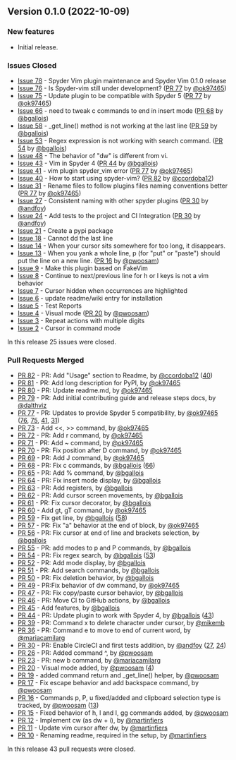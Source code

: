 ## Version 0.1.0 (2022-10-09)

### New features

* Initial release.

### Issues Closed

* [Issue 78](https://github.com/spyder-ide/spyder-vim/issues/78) - Spyder Vim plugin maintenance and Spyder Vim 0.1.0 release
* [Issue 76](https://github.com/spyder-ide/spyder-vim/issues/76) - Is Spyder-vim still under development? ([PR 77](https://github.com/spyder-ide/spyder-vim/pull/77) by [@ok97465](https://github.com/ok97465))
* [Issue 75](https://github.com/spyder-ide/spyder-vim/issues/75) - Update plugin to be compatible with Spyder 5 ([PR 77](https://github.com/spyder-ide/spyder-vim/pull/77) by [@ok97465](https://github.com/ok97465))
* [Issue 66](https://github.com/spyder-ide/spyder-vim/issues/66) - need to tweak c commands to end in insert mode ([PR 68](https://github.com/spyder-ide/spyder-vim/pull/68) by [@bgallois](https://github.com/bgallois))
* [Issue 58](https://github.com/spyder-ide/spyder-vim/issues/58) - _get_line() method is not working at the last line ([PR 59](https://github.com/spyder-ide/spyder-vim/pull/59) by [@bgallois](https://github.com/bgallois))
* [Issue 53](https://github.com/spyder-ide/spyder-vim/issues/53) - Regex expression is not working with search command. ([PR 54](https://github.com/spyder-ide/spyder-vim/pull/54) by [@bgallois](https://github.com/bgallois))
* [Issue 48](https://github.com/spyder-ide/spyder-vim/issues/48) - The behavior of "dw" is different from vi.
* [Issue 43](https://github.com/spyder-ide/spyder-vim/issues/43) - Vim in Spyder 4 ([PR 44](https://github.com/spyder-ide/spyder-vim/pull/44) by [@bgallois](https://github.com/bgallois))
* [Issue 41](https://github.com/spyder-ide/spyder-vim/issues/41) - vim plugin spyder_vim error ([PR 77](https://github.com/spyder-ide/spyder-vim/pull/77) by [@ok97465](https://github.com/ok97465))
* [Issue 40](https://github.com/spyder-ide/spyder-vim/issues/40) - How to start using spyder-vim? ([PR 82](https://github.com/spyder-ide/spyder-vim/pull/82) by [@ccordoba12](https://github.com/ccordoba12))
* [Issue 31](https://github.com/spyder-ide/spyder-vim/issues/31) - Rename files to follow plugins files naming conventions better ([PR 77](https://github.com/spyder-ide/spyder-vim/pull/77) by [@ok97465](https://github.com/ok97465))
* [Issue 27](https://github.com/spyder-ide/spyder-vim/issues/27) - Consistent naming with other spyder plugins ([PR 30](https://github.com/spyder-ide/spyder-vim/pull/30) by [@andfoy](https://github.com/andfoy))
* [Issue 24](https://github.com/spyder-ide/spyder-vim/issues/24) - Add tests to the project and CI Integration ([PR 30](https://github.com/spyder-ide/spyder-vim/pull/30) by [@andfoy](https://github.com/andfoy))
* [Issue 21](https://github.com/spyder-ide/spyder-vim/issues/21) - Create a pypi package
* [Issue 18](https://github.com/spyder-ide/spyder-vim/issues/18) - Cannot dd the last line
* [Issue 14](https://github.com/spyder-ide/spyder-vim/issues/14) - When your cursor sits somewhere for too long, it disappears.
* [Issue 13](https://github.com/spyder-ide/spyder-vim/issues/13) - When you yank a whole line, p (for "put" or "paste") should put the line on a new line. ([PR 16](https://github.com/spyder-ide/spyder-vim/pull/16) by [@pwoosam](https://github.com/pwoosam))
* [Issue 9](https://github.com/spyder-ide/spyder-vim/issues/9) - Make this plugin based on FakeVim
* [Issue 8](https://github.com/spyder-ide/spyder-vim/issues/8) - Continue to next/previous line for h or l keys is not a vim behavior
* [Issue 7](https://github.com/spyder-ide/spyder-vim/issues/7) - Cursor hidden when occurrences are highlighted
* [Issue 6](https://github.com/spyder-ide/spyder-vim/issues/6) - update readme/wiki entry for installation
* [Issue 5](https://github.com/spyder-ide/spyder-vim/issues/5) - Test Reports
* [Issue 4](https://github.com/spyder-ide/spyder-vim/issues/4) - Visual mode ([PR 20](https://github.com/spyder-ide/spyder-vim/pull/20) by [@pwoosam](https://github.com/pwoosam))
* [Issue 3](https://github.com/spyder-ide/spyder-vim/issues/3) - Repeat actions with multiple digits
* [Issue 2](https://github.com/spyder-ide/spyder-vim/issues/2) - Cursor in command mode

In this release 25 issues were closed.

### Pull Requests Merged

* [PR 82](https://github.com/spyder-ide/spyder-vim/pull/82) - PR: Add "Usage" section to Readme, by [@ccordoba12](https://github.com/ccordoba12) ([40](https://github.com/spyder-ide/spyder-vim/issues/40))
* [PR 81](https://github.com/spyder-ide/spyder-vim/pull/81) - PR: Add long description for PyPI, by [@ok97465](https://github.com/ok97465)
* [PR 80](https://github.com/spyder-ide/spyder-vim/pull/80) - PR: Update readme.md, by [@ok97465](https://github.com/ok97465)
* [PR 79](https://github.com/spyder-ide/spyder-vim/pull/79) - PR: Add initial contributing guide and release steps docs, by [@dalthviz](https://github.com/dalthviz)
* [PR 77](https://github.com/spyder-ide/spyder-vim/pull/77) - PR: Updates to provide Spyder 5 compatibility, by [@ok97465](https://github.com/ok97465) ([76](https://github.com/spyder-ide/spyder-vim/issues/76), [75](https://github.com/spyder-ide/spyder-vim/issues/75), [41](https://github.com/spyder-ide/spyder-vim/issues/41), [31](https://github.com/spyder-ide/spyder-vim/issues/31))
* [PR 73](https://github.com/spyder-ide/spyder-vim/pull/73) - Add <<, >> command, by [@ok97465](https://github.com/ok97465)
* [PR 72](https://github.com/spyder-ide/spyder-vim/pull/72) - PR: Add r command, by [@ok97465](https://github.com/ok97465)
* [PR 71](https://github.com/spyder-ide/spyder-vim/pull/71) - PR: Add ~ command, by [@ok97465](https://github.com/ok97465)
* [PR 70](https://github.com/spyder-ide/spyder-vim/pull/70) - PR: Fix position after D command, by [@ok97465](https://github.com/ok97465)
* [PR 69](https://github.com/spyder-ide/spyder-vim/pull/69) - PR: Add J command, by [@ok97465](https://github.com/ok97465)
* [PR 68](https://github.com/spyder-ide/spyder-vim/pull/68) - PR: Fix c commands, by [@bgallois](https://github.com/bgallois) ([66](https://github.com/spyder-ide/spyder-vim/issues/66))
* [PR 65](https://github.com/spyder-ide/spyder-vim/pull/65) - PR: Add % command, by [@bgallois](https://github.com/bgallois)
* [PR 64](https://github.com/spyder-ide/spyder-vim/pull/64) - PR: Fix insert mode display, by [@bgallois](https://github.com/bgallois)
* [PR 63](https://github.com/spyder-ide/spyder-vim/pull/63) - PR: Add registers, by [@bgallois](https://github.com/bgallois)
* [PR 62](https://github.com/spyder-ide/spyder-vim/pull/62) - PR: Add cursor screen movements, by [@bgallois](https://github.com/bgallois)
* [PR 61](https://github.com/spyder-ide/spyder-vim/pull/61) - PR: Fix cursor decorator, by [@bgallois](https://github.com/bgallois)
* [PR 60](https://github.com/spyder-ide/spyder-vim/pull/60) - Add gt, gT command, by [@ok97465](https://github.com/ok97465)
* [PR 59](https://github.com/spyder-ide/spyder-vim/pull/59) - Fix get line, by [@bgallois](https://github.com/bgallois) ([58](https://github.com/spyder-ide/spyder-vim/issues/58))
* [PR 57](https://github.com/spyder-ide/spyder-vim/pull/57) - PR: Fix "a" behavior at the end of block, by [@ok97465](https://github.com/ok97465)
* [PR 56](https://github.com/spyder-ide/spyder-vim/pull/56) - PR: Fix cursor at end of line and brackets selection, by [@bgallois](https://github.com/bgallois)
* [PR 55](https://github.com/spyder-ide/spyder-vim/pull/55) - PR: add modes to p and P commands, by [@bgallois](https://github.com/bgallois)
* [PR 54](https://github.com/spyder-ide/spyder-vim/pull/54) - PR: Fix regex search, by [@bgallois](https://github.com/bgallois) ([53](https://github.com/spyder-ide/spyder-vim/issues/53))
* [PR 52](https://github.com/spyder-ide/spyder-vim/pull/52) - PR: Add mode display, by [@bgallois](https://github.com/bgallois)
* [PR 51](https://github.com/spyder-ide/spyder-vim/pull/51) - PR: Add search commands, by [@bgallois](https://github.com/bgallois)
* [PR 50](https://github.com/spyder-ide/spyder-vim/pull/50) - PR: Fix deletion behavior, by [@bgallois](https://github.com/bgallois)
* [PR 49](https://github.com/spyder-ide/spyder-vim/pull/49) - PR:Fix behavior of dw command, by [@ok97465](https://github.com/ok97465)
* [PR 47](https://github.com/spyder-ide/spyder-vim/pull/47) - PR: Fix copy/paste cursor behavior, by [@bgallois](https://github.com/bgallois)
* [PR 46](https://github.com/spyder-ide/spyder-vim/pull/46) - PR: Move CI to GitHub actions, by [@bgallois](https://github.com/bgallois)
* [PR 45](https://github.com/spyder-ide/spyder-vim/pull/45) - Add features, by [@bgallois](https://github.com/bgallois)
* [PR 44](https://github.com/spyder-ide/spyder-vim/pull/44) - PR: Update plugin to work with Spyder 4, by [@bgallois](https://github.com/bgallois) ([43](https://github.com/spyder-ide/spyder-vim/issues/43))
* [PR 39](https://github.com/spyder-ide/spyder-vim/pull/39) - PR: Command x to delete character under cursor, by [@mikemb](https://github.com/mikemb)
* [PR 36](https://github.com/spyder-ide/spyder-vim/pull/36) - PR: Command e to move to end of current word, by [@mariacamilarg](https://github.com/mariacamilarg)
* [PR 30](https://github.com/spyder-ide/spyder-vim/pull/30) - PR: Enable CircleCI and first tests addition, by [@andfoy](https://github.com/andfoy) ([27](https://github.com/spyder-ide/spyder-vim/issues/27), [24](https://github.com/spyder-ide/spyder-vim/issues/24))
* [PR 26](https://github.com/spyder-ide/spyder-vim/pull/26) - PR: Added command ^, by [@pwoosam](https://github.com/pwoosam)
* [PR 23](https://github.com/spyder-ide/spyder-vim/pull/23) - PR: new b command, by [@mariacamilarg](https://github.com/mariacamilarg)
* [PR 20](https://github.com/spyder-ide/spyder-vim/pull/20) - Visual mode added, by [@pwoosam](https://github.com/pwoosam) ([4](https://github.com/spyder-ide/spyder-vim/issues/4))
* [PR 19](https://github.com/spyder-ide/spyder-vim/pull/19) - added command return and _get_line() helper, by [@pwoosam](https://github.com/pwoosam)
* [PR 17](https://github.com/spyder-ide/spyder-vim/pull/17) - Fix escape behavior and add backspace command, by [@pwoosam](https://github.com/pwoosam)
* [PR 16](https://github.com/spyder-ide/spyder-vim/pull/16) - Commands p, P, u fixed/added and clipboard selection type is tracked, by [@pwoosam](https://github.com/pwoosam) ([13](https://github.com/spyder-ide/spyder-vim/issues/13))
* [PR 15](https://github.com/spyder-ide/spyder-vim/pull/15) - Fixed behavior of h, l and I, gg commands added, by [@pwoosam](https://github.com/pwoosam)
* [PR 12](https://github.com/spyder-ide/spyder-vim/pull/12) - Implement cw (as dw + i), by [@martinfiers](https://github.com/martinfiers)
* [PR 11](https://github.com/spyder-ide/spyder-vim/pull/11) - Update vim cursor after dw, by [@martinfiers](https://github.com/martinfiers)
* [PR 10](https://github.com/spyder-ide/spyder-vim/pull/10) - Renaming readme, required in the setup, by [@martinfiers](https://github.com/martinfiers)

In this release 43 pull requests were closed.

